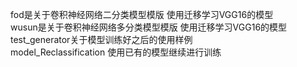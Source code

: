 fod是关于卷积神经网络二分类模型模版 使用迁移学习VGG16的模型  
wusun是关于卷积神经网络多分类模型模版 使用迁移学习VGG16的模型  
test_generator关于模型训练好之后的使用样例  
model_Reclassification 使用已有的模型继续进行训练  

